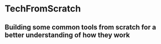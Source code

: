 # TechFromScratch


## Building some common tools from scratch for a better understanding of how they work
